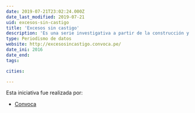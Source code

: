 ```yaml
---
date: 2019-07-21T23:02:24.000Z
date_last_modified: 2019-07-21
uid: excesos-sin-castigo
title: 'Excesos sin castigo'
description: 'Es una serie investigativa a partir de la construcción y análisis de la primera base de datos sobre las obligaciones ambientales de la gran industria minera y petrolera en el Perú. Los reportajes y herramientas interactivas de este proyecto revelan de manera sistemática, la situación de la fiscalización ambiental y el comportamiento de las industrias extractivas que tienen un peso predominante en la economía peruana y un gran impacto en la vida de las poblaciones de los Andes y la Amazonía. Más del 50% de los conflictos sociales en el Perú se producen alrededor de estas actividades económicas que se desarrollan en terrenos con altos niveles de pobreza.'
type: Periodismo de datos
website: http://excesosincastigo.convoca.pe/
date_ini: 2016
date_end: 
tags:

cities: 

---
```


Esta iniciativa fue realizada por:

- [Convoca](/organizaciones/convoca)
